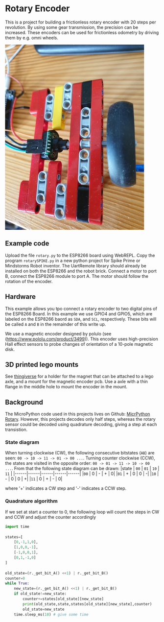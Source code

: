 # Rotary Encoder
This is a project for building a frictionless rotary encoder with 20 steps per revolution. By using some gear transmission, the precision can be increased. These encoders can be used for frictionless odometry by driving them by e.g. omni wheels.


![Magentic encoder mounted in lego](./images/magentic_encoder_lego.jpg)

## Example code

Upload the file `rotary.py` to the ESP8266 board using WebREPL. Copy the program `rotarySPIKE.py` in a new python project for Spike Prime or Mindstorms Robot inventor. The UartRemote library should already be installed on both the ESP8266 and the robot brick. Connect a motor to port B, connect the ESP8266 module to port A. The motor should follow the rotation of the encoder.

## Hardware
This example allows you tpo connect a rotary encoder to two digital pins of the ESP8266 Board. In this example we use GPIO4 and GPIO5, which are labeled on the ESP8266 baord as `SDA`, and `SCL`, respectively. These bits will be called `A` and `B` in the remainder of this write up.


We use a magnetic encoder designed by polulo (see (https://www.pololu.com/product/3499)). This encoder uses high-precision Hall effect sensors to probe changes of orientation of a 10-pole magnetic disk.

## 3D printed lego mounts

See [thingiverse](https://www.thingiverse.com/thing:4913776) for a holder for the magnet that can be attached to a lego axle, and a mount for the magnetic encoder pcb. Use a axle with a thin flange in the middle hole to mount the encoder in the mount.

## Background
The MicroPython code used in this projects lives on Github: [MicrPython Rotary](https://github.com/miketeachman/micropython-rotary). However, this projects decodes only half steps, whereas the rotary sensor could be decoded using quadrature decoding, giving a step at each transistion.

### State diagram
When turning clockwise (CW), the following consecutive bitstates (`AB`) are seen: `00 -> 10 -> 11 -> 01 -> 00 ...`. Turning counter clockwise (CCW), the states are visited in the opposite order: `00 -> 01 -> 11 -> 10 -> 00 ...`.
From that the following state diagram can be drawn:
|state | `00` | `01` | `10` | `11` |
|------|------|------|------|------|
|`00` | 0 | -  | + | 0|
|`01` | + | 0  | 0 | -|
|`10` | - | 0  | 0 | +|
|`11` | 0 | +  | - | 0|

where '+' indicates a CW step and '-' indicates a CCW step.

### Quadrature algorithm
If we set at start a counter to 0, the following loop will count the steps in CW and CCW and adjust the counter accordingly

```python
import time

states=[
	[0,-1,1,0],
	[1,0,0,-1],
	[-1,0,0,1],
	[0,1,-1,0]
]

old_state=(r._get_bit_A() <<1) | r._get_bit_B()
counter=0
while True:
    new_state=(r._get_bit_A() <<1) | r._get_bit_B()
    if old_state!=new_state:
        counter+=states[old_state][new_state]
        print(old_state,state,states[old_state][new_state],counter)
        old_state=new_state
    time.sleep_ms(10) # give some time
```

